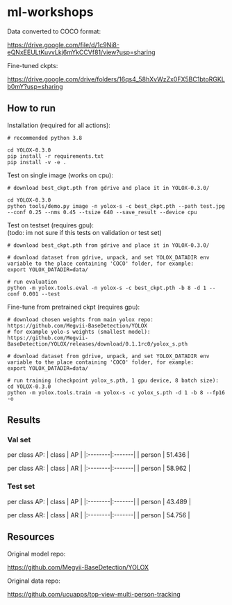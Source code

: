 # ml-workshops

Data converted to COCO format:

https://drive.google.com/file/d/1c9Ni8-eQNxEEULtKuvvLkj6mYkCCVf81/view?usp=sharing

Fine-tuned ckpts:

https://drive.google.com/drive/folders/16qs4_58hXvWzZx0FX5BC1btoRGKLb0mY?usp=sharing

## How to run

Installation (required for all actions):
```
# recommended python 3.8

cd YOLOX-0.3.0
pip install -r requirements.txt
pip install -v -e .
```

Test on single image (works on cpu):
```
# download best_ckpt.pth from gdrive and place it in YOLOX-0.3.0/

cd YOLOX-0.3.0
python tools/demo.py image -n yolox-s -c best_ckpt.pth --path test.jpg --conf 0.25 --nms 0.45 --tsize 640 --save_result --device cpu
```

Test on testset (requires gpu): <br>
(todo: im not sure if this tests on validation or test set)
```
# download best_ckpt.pth from gdrive and place it in YOLOX-0.3.0/

# download dataset from gdrive, unpack, and set YOLOX_DATADIR env variable to the place containing 'COCO' folder, for example: 
export YOLOX_DATADIR=data/

# run evaluation
python -m yolox.tools.eval -n yolox-s -c best_ckpt.pth -b 8 -d 1 --conf 0.001 --test
```

Fine-tune from pretrained ckpt (requires gpu):
```
# download chosen weights from main yolox repo: https://github.com/Megvii-BaseDetection/YOLOX
# for example yolo-s weights (smallest model): https://github.com/Megvii-BaseDetection/YOLOX/releases/download/0.1.1rc0/yolox_s.pth

# download dataset from gdrive, unpack, and set YOLOX_DATADIR env variable to the place containing 'COCO' folder, for example: 
export YOLOX_DATADIR=data/

# run training (checkpoint yolox_s.pth, 1 gpu device, 8 batch size):
cd YOLOX-0.3.0
python -m yolox.tools.train -n yolox-s -c yolox_s.pth -d 1 -b 8 --fp16 -o
```

## Results

### Val set

per class AP:
| class   | AP     |
|:--------|:-------|
| person  | 51.436 |

per class AR:
| class   | AR     |
|:--------|:-------|
| person  | 58.962 |

### Test set

per class AP:
| class   | AP     |
|:--------|:-------|
| person  | 43.489 |

per class AR:
| class   | AR     |
|:--------|:-------|
| person  | 54.756 |


## Resources

Original model repo:

https://github.com/Megvii-BaseDetection/YOLOX


Original data repo:

https://github.com/ucuapps/top-view-multi-person-tracking
